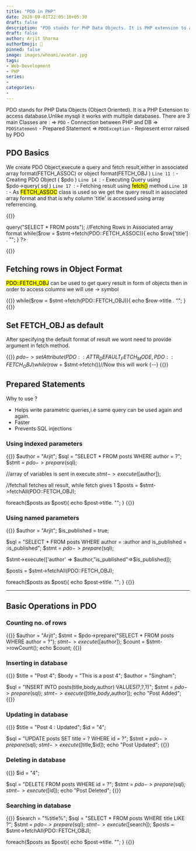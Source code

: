 ```yaml
---
title: "PDO in PHP"
date: 2020-09-01T22:05:10+05:30
draft: false
description: "PDO stands for PHP Data Objects. It is PHP extension to access database."
draft: false
author: Arjit Sharma
authorEmoji: 🤖
pinned: false
image: images/whoami/avatar.jpg
tags:
- Web-Development
- PHP
series:
- 
categories:
- 
---
```


PDO stands for PHP Data Objects (Object Oriented). It is a PHP Extension to access database.Unlike mysqli it works with multiple databases. There are 3 main Classes are :
⇒ `PDO` - Connection between PHP and DB
⇒ `PDOStatement` - Prepared Statement
⇒ `PDOException` - Represent error raised by PDO

## PDO Basics
We create PDO Object,execute a query and fetch result,either in associated array format(FETCH_ASSOC) or object format(FETCH_OBJ )
`Line 11 `: - Creating PDO Object ( $pdo )
`Line 14 `: - Executing Query using $pdo→query( sql )
`Line 17 `: - Fetching result using <mark>fetch()</mark> method
`Line 18 `: - As <mark>FETCH_ASSOC</mark> class is used so we get the query result in associated array format and that is why column 'title' is accessed using array referrencing.

{{<highlight php>}}
<?php
$host = "localhost";
$user = "root";
$password = "";
$dbname = "test";

//Set DSN = Data Source Name,describes connection to database
$dsn = "mysql:hosts=".$host.";dbname=".$dbname;

//Creating PDO Instance
$pdo = new PDO($dsn, $user, $password);

//PDO Query
$stmt = $pdo->query("SELECT * FROM posts");

//Fetching Rows in Associated array format
while($row = $stmt->fetch(PDO::FETCH_ASSOC)){
    echo $row['title'] . "";
}
?>
{{</highlight>}}


## Fetching rows in Object Format
<mark>PDO::FETCH_OBJ</mark> can be used to get query result in form of objects then in order to access columns we will use → symbol

{{<highlight php>}}
while($row = $stmt->fetch(PDO::FETCH_OBJ)){
    echo $row->title . "";
}
{{</highlight>}}


## Set FETCH_OBJ as default
After specifying the default format of result we wont need to provide argument in fetch method.

{{<highlight php>}}
$pdo->setAttribute(PDO::ATTR_DEFAULT_FETCH_MODE,PDO::FETCH_OBJ)
while($row = $stmt->fetch())//Now this will work
{--}
{{</highlight>}}


## Prepared Statements
Why to use ?
- Helps write parametric queries,i.e same query can be used again and again.
- Faster
- Prevents SQL injections

### Using indexed parameters
{{<highlight php>}}
$author = "Arjit";
$sql = "SELECT * FROM posts WHERE author = ?";
$stmt = $pdo->prepare($sql);

//array of variables is sent in execute
$stmt->execute([$author]);

//fetchall fetches all result, while fetch gives 1
$posts = $stmt->fetchAll(PDO::FETCH_OBJ);

foreach($posts as $post){
    echo $post->title. "";
}
{{</highlight>}}

### Using named parameters

{{<highlight php>}}
$author = "Arjit";
$is_published = true;

$sql = "SELECT * FROM posts WHERE author = :author and is_published = :is_published";
$stmt = $pdo->prepare($sql);

$stmt->execute(['author' => $author,"is_published"=>$is_published]);

$posts = $stmt->fetchAll(PDO::FETCH_OBJ);

foreach($posts as $post){
    echo $post->title. "";
}
{{</highlight>}}

---

## Basic Operations in PDO

### Counting no. of rows

{{<highlight php>}}
$author = "Arjit";
$stmt = $pdo->prepare("SELECT * FROM posts WHERE author = ?");
$stmt->execute([$author]);
$count = $stmt->rowCount();
echo $count;
{{</highlight>}}


### Inserting in database

{{<highlight php>}}
$title = "Post 4";
$body = "This is a post 4";
$author = "Singham";

$sql = "INSERT INTO posts(title,body,author) VALUES(?,?,?)";
$stmt = $pdo->prepare($sql);
$stmt->execute([$title,$body,$author]);
echo "Post Added";
{{</highlight>}}


### Updating in database

{{<highlight php>}}
$title = "Post 4 : Updated";
$id = "4";

$sql = "UPDATE posts SET title = ? WHERE id = ?";
$stmt = $pdo->prepare($sql);
$stmt->execute([$title,$id]);
echo "Post Updated";
{{</highlight>}}


### Deleting in database

{{<highlight php>}}
$id = "4";

$sql = "DELETE FROM posts WHERE id = ?";
$stmt = $pdo->prepare($sql);
$stmt->execute([$id]);
echo "Post Deleted";
{{</highlight>}}


### Searching in database

{{<highlight php>}}
$search = "%title%";
$sql = "SELECT * FROM posts WHERE title LIKE ?";
$stmt = $pdo->prepare($sql);
$stmt->execute([$search]);
$posts = $stmt->fetchAll(PDO::FETCH_OBJ);

foreach($posts as $post){
    echo $post->title. "";
}
{{</highlight>}}
